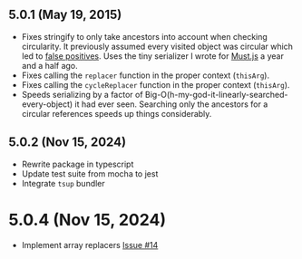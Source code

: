 ## 5.0.1 (May 19, 2015)

- Fixes stringify to only take ancestors into account when checking
  circularity.
  It previously assumed every visited object was circular which led to [false
  positives][issue9].
  Uses the tiny serializer I wrote for [Must.js][must] a year and a half ago.
- Fixes calling the `replacer` function in the proper context (`thisArg`).
- Fixes calling the `cycleReplacer` function in the proper context (`thisArg`).
- Speeds serializing by a factor of
  Big-O(h-my-god-it-linearly-searched-every-object) it had ever seen. Searching
  only the ancestors for a circular references speeds up things considerably.

[must]: https://github.com/moll/js-must
[issue9]: https://github.com/isaacs/json-stringify-safe/issues/9

## 5.0.2 (Nov 15, 2024)

- Rewrite package in typescript
- Update test suite from mocha to jest
- Integrate `tsup` bundler

# 5.0.4 (Nov 15, 2024)

- Implement array replacers [Issue #14](https://github.com/moll/json-stringify-safe/issues/14)
